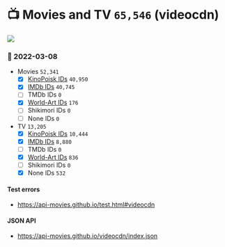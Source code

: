 # :tv: Movies and TV `65,546` (videocdn)

<a href="https://API-Movies.github.io"><img src="https://API-Movies.github.io/banner.png?cache"></a>

### :date: 2022-03-08
- Movies `52,341`
  - [x] <a href="https://API-Movies.github.io/videocdn/movie_kinopoisk_ids.json">KinoPoisk IDs</a> `40,950`
  - [x] <a href="https://API-Movies.github.io/videocdn/movie_imdb_ids.json">IMDb IDs</a> `40,745`
  - [ ] TMDb IDs `0`
  - [x] <a href="https://API-Movies.github.io/videocdn/movie_world_art_ids.json">World-Art IDs</a> `176`
  - [ ] Shikimori IDs `0`
  - [ ] None IDs `0`
- TV `13,205`
  - [x] <a href="https://API-Movies.github.io/videocdn/tv_kinopoisk_ids.json">KinoPoisk IDs</a> `10,444`
  - [x] <a href="https://API-Movies.github.io/videocdn/tv_imdb_ids.json">IMDb IDs</a> `8,880`
  - [ ] TMDb IDs `0`
  - [x] <a href="https://API-Movies.github.io/videocdn/tv_world_art_ids.json">World-Art IDs</a> `836`
  - [ ] Shikimori IDs `0`
  - [x] None IDs `532`
#### Test errors
- <a href='https://api-movies.github.io/test.html#videocdn'>https://api-movies.github.io/test.html#videocdn</a>
#### JSON API
- <a href='https://api-movies.github.io/videocdn/index.json'>https://api-movies.github.io/videocdn/index.json</a>
